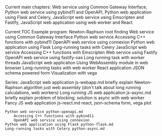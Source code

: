 Current main chapters:
    Web service using Common Gateway Interface,
    Python web service using pybind11 and OpenAPI,
    Python web application using Flask and Celery,
    JavaScript web service using Emscripten and Fastify,
    JavaScript web application using web worker and React

Current TOC
    Example program: Newton-Raphson root finding
    Web service using Common Gateway Interface
    Python web service
        Accessing C++ functions with pybind11
        OpenAPI web service using connexion
    Python web application using Flask
        Long-running tasks with Celery
    JavaScript web service
        Accessing C++ functions with Emscripten
        Web service using Fastify
        OpenAPI web service using fastify-oas
        Long running task with worker threads
    JavaScript web application
        Using WebAssembly module in web browser
        Long-running tasks with web worker
        React application
        JSON schema powered form
        Visualization with vega

Series:
    JavaScript web application js-webapp.md
        briefly explain Newton-Raphson algorithm
        just web assembly
        (don't talk about long running calculations, web workers)
    Long running JS web application js-async.md
        briefly explain problem of blocking; solution is async with web worker
    Fancy JS web application js-react.md
        react, json-schema form, vega plot

    Python web service python-openapi.md
        Accessing C++ functions with pybind11 
        OpenAPI web service using connexion
    Python web application using Flask python-flask.md
    Long-running tasks with Celery python-async.md
